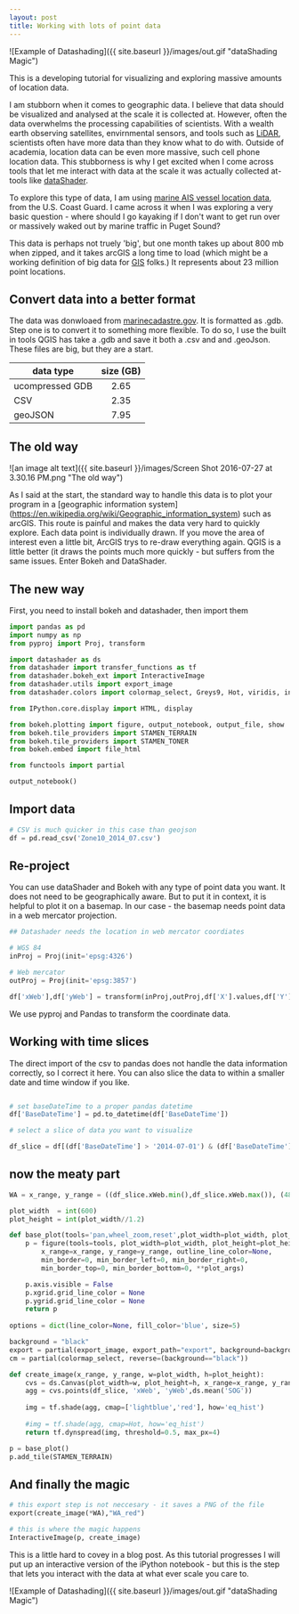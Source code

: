 ```yaml
---
layout: post
title: Working with lots of point data
---
```


![Example of Datashading]({{ site.baseurl }}/images/out.gif "dataShading Magic")

This is a developing tutorial for visualizing and exploring massive amounts of location data. 

I am stubborn when it comes to geographic data. I believe that data should be visualized and analysed at the scale it is collected at. However, often the data overwhelms the processing capabilities of scientists. With a wealth earth observing satellites, envirnmental sensors, and tools such as [LiDAR](https://en.wikipedia.org/wiki/Lidar), scientists often have more data than they know what to do with. Outside of academia, location data can be even more massive, such cell phone location data. This stubborness is why I get excited when I come across tools that let me interact with data at the scale it was actually collected at- tools like [dataShader](https://github.com/bokeh/datashader).   

To explore this type of data, I am using [marine AIS vessel location data](http://marinecadastre.gov/ais/), from the U.S. Coast Guard. I came across it when I was exploring a very basic question - where should I go kayaking if I don't want to get run over or massively waked out by marine traffic in Puget Sound?

This data is perhaps not truely 'big', but one month takes up about 800 mb when zipped, and it takes arcGIS a long time to load (which might be a working definition of big data for [GIS](https://en.wikipedia.org/wiki/Geographic_information_system) folks.) It  represents about 23 million point locations.   

## Convert data into a better format
The data was donwloaed from [marinecadastre.gov](http://marinecadastre.gov/ais/). It is formatted as .gdb. Step one is to convert it to something more flexible. To do so, I use the built in tools QGIS has take a .gdb and save it both a .csv and and .geoJson. These files are big, but they are a start.

| data type     | size (GB)     | 
| ------------- |:-------------:| 
| ucompressed GDB      | 2.65 | 
| CSV     | 2.35      | 
| geoJSON |7.95      |

## The old way
![an image alt text]({{ site.baseurl }}/images/Screen Shot 2016-07-27 at 3.30.16 PM.png "The old way")

As I said at the start, the standard way to handle this data is to plot your program in a [geographic information system] (https://en.wikipedia.org/wiki/Geographic_information_system) such as arcGIS. This route is painful and makes the data very hard to quickly explore. Each data point is individually drawn. If you move the area of interest even a little bit, ArcGIS trys to re-draw everything again. QGIS is a little better (it draws the points much more quickly - but suffers from the same issues. Enter Bokeh and DataShader. 

## The new way 

First, you need to install bokeh and datashader, then import them

```python
import pandas as pd
import numpy as np
from pyproj import Proj, transform

import datashader as ds
from datashader import transfer_functions as tf
from datashader.bokeh_ext import InteractiveImage
from datashader.utils import export_image
from datashader.colors import colormap_select, Greys9, Hot, viridis, inferno

from IPython.core.display import HTML, display

from bokeh.plotting import figure, output_notebook, output_file, show
from bokeh.tile_providers import STAMEN_TERRAIN
from bokeh.tile_providers import STAMEN_TONER
from bokeh.embed import file_html

from functools import partial

output_notebook()
```

## Import data 

```python
# CSV is much quicker in this case than geojson
df = pd.read_csv('Zone10_2014_07.csv')
```

## Re-project

You can use dataShader and Bokeh with any type of point data you want. It does not need to be geographically aware. But to put it in context, it is helpful to plot it on a basemap. In our case - the basemap needs point data in a web mercator projection. 

```python
## Datashader needs the location in web mercator coordiates

# WGS 84
inProj = Proj(init='epsg:4326')

# Web mercator 
outProj = Proj(init='epsg:3857')

df['xWeb'],df['yWeb'] = transform(inProj,outProj,df['X'].values,df['Y'].values)
```

We use pyproj and Pandas to transform the coordinate data. 

## Working with time slices

The direct import of the csv to pandas does not handle the data information correctly, so I correct it here. You can also slice the data to within a smaller date and time window if you like.

```python

# set baseDateTime to a proper pandas datetime
df['BaseDateTime'] = pd.to_datetime(df['BaseDateTime'])

# select a slice of data you want to visualize

df_slice = df[(df['BaseDateTime'] > '2014-07-01') & (df['BaseDateTime'] < '2014-07-30')]

```

## now the meaty part 

```python
WA = x_range, y_range = ((df_slice.xWeb.min(),df_slice.xWeb.max()), (4898057.594904038,5565974.539663678))

plot_width  = int(600)
plot_height = int(plot_width//1.2)

def base_plot(tools='pan,wheel_zoom,reset',plot_width=plot_width, plot_height=plot_height, **plot_args):
    p = figure(tools=tools, plot_width=plot_width, plot_height=plot_height,
        x_range=x_range, y_range=y_range, outline_line_color=None,
        min_border=0, min_border_left=0, min_border_right=0,
        min_border_top=0, min_border_bottom=0, **plot_args)

    p.axis.visible = False
    p.xgrid.grid_line_color = None
    p.ygrid.grid_line_color = None
    return p
    
options = dict(line_color=None, fill_color='blue', size=5)

background = "black"
export = partial(export_image, export_path="export", background=background)
cm = partial(colormap_select, reverse=(background=="black"))

def create_image(x_range, y_range, w=plot_width, h=plot_height):
    cvs = ds.Canvas(plot_width=w, plot_height=h, x_range=x_range, y_range=y_range)
    agg = cvs.points(df_slice, 'xWeb', 'yWeb',ds.mean('SOG'))
    
    img = tf.shade(agg, cmap=['lightblue','red'], how='eq_hist')
    
    #img = tf.shade(agg, cmap=Hot, how='eq_hist')
    return tf.dynspread(img, threshold=0.5, max_px=4)

p = base_plot()
p.add_tile(STAMEN_TERRAIN)
```

## And finally the magic 

```python
# this export step is not neccesary - it saves a PNG of the file
export(create_image(*WA),"WA_red")

# this is where the magic happens
InteractiveImage(p, create_image)
```

This is a little hard to covey in a blog post. As this tutorial progresses I will put up an interactive version of the iPython notebook - but this is the step that lets you interact with the data at what ever scale you care to.

![Example of Datashading]({{ site.baseurl }}/images/out.gif "dataShading Magic")

